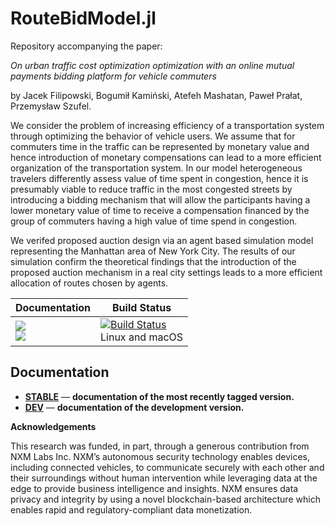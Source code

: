 # RouteBidModel.jl
Repository accompanying the paper:

*On urban traffic cost optimization optimization with an online mutual payments bidding platform for vehicle commuters*

by Jacek Filipowski, Bogumił Kamiński, Atefeh Mashatan, Paweł Prałat, Przemysław Szufel.

We consider the problem of increasing efficiency of a transportation system through optimizing the behavior of vehicle users. We assume that for commuters time in the traffic can be represented by monetary value and hence introduction of monetary compensations can lead to a more efficient organization of the transportation system. In our model heterogeneous travelers differently assess value of time spent in congestion, hence it is presumably viable to reduce traffic in the most congested streets by introducing a bidding mechanism that will allow the participants having a lower monetary value of time to receive a compensation financed by the group of commuters having a high value of time spend in congestion. 

We verifed proposed auction design via an agent based simulation model representing the Manhattan area of New York City. The results of our simulation confirm the theoretical findings that the introduction of the proposed auction mechanism in a real city settings leads to a more efficient allocation of routes chosen by agents.

| **Documentation** | **Build Status** |
|---------------|--------------|
|[![][docs-stable-img]][docs-stable-url] <br/> [![][docs-latest-img]][docs-dev-url] | [![Build Status][travis-img]][travis-url]  <br/> Linux and macOS |

## Documentation


- [**STABLE**][docs-stable-url] &mdash; **documentation of the most recently tagged version.**
- [**DEV**][docs-dev-url] &mdash; **documentation of the development version.**

[docs-latest-img]: https://img.shields.io/badge/docs-latest-blue.svg
[docs-stable-img]: https://img.shields.io/badge/docs-stable-blue.svg
[docs-dev-url]: https://travis-ci.org/jacfilip/RouteBidModel/dev
[docs-stable-url]: https://travis-ci.org/jacfilip/RouteBidModel/stable

[travis-img]: https://travis-ci.org/jacfilip/RouteBidModel.svg?branch=master
[travis-url]: https://travis-ci.org/jacfilip/RouteBidModel

**Acknowledgements**

This research was funded, in part, through a generous contribution from NXM Labs Inc. NXM’s autonomous security technology enables devices, including connected vehicles, to communicate securely with each other and their surroundings without human intervention while leveraging data at the edge to provide business intelligence and insights. NXM ensures data privacy and integrity by using a novel blockchain-based architecture which enables rapid and regulatory-compliant data monetization.
